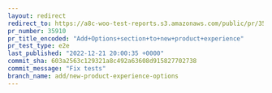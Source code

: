 ```yaml
---
layout: redirect
redirect_to: https://a8c-woo-test-reports.s3.amazonaws.com/public/pr/35910/e2e/index.html
pr_number: 35910
pr_title_encoded: "Add+Options+section+to+new+product+experience"
pr_test_type: e2e
last_published: "2022-12-21 20:00:35 +0000"
commit_sha: 603a2563c129321a8c492a63608d915827702738
commit_message: "Fix tests"
branch_name: add/new-product-experience-options
---
```

